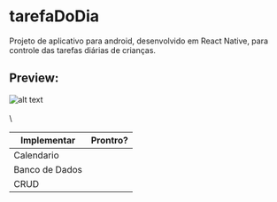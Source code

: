 # tarefaDoDia

Projeto de aplicativo para android, desenvolvido em React Native, para controle das tarefas diárias de crianças.

## Preview:
![alt text](https://drive.google.com/file/d/1SG-ki-2s22GFYDQiEIQrrIXvSLq92S76/view?usp=drive_link "Preview da Tela Inicial do Aplicativo")
\
\
\


| Implementar   | Prontro?|
| ------------- |:-------:|
| Calendario    |         |
| Banco de Dados|         |
| CRUD          |         |
